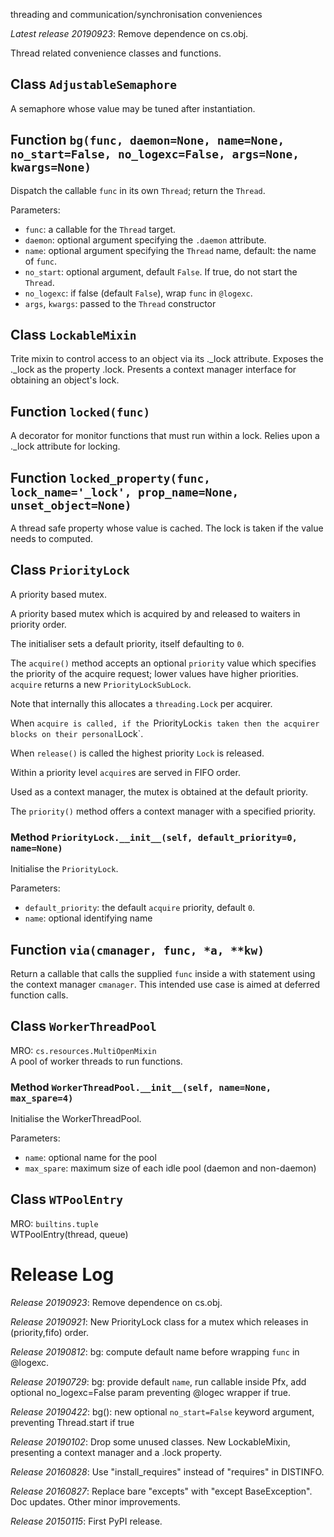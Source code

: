 threading and communication/synchronisation conveniences


*Latest release 20190923*:
Remove dependence on cs.obj.

Thread related convenience classes and functions.

## Class `AdjustableSemaphore`

A semaphore whose value may be tuned after instantiation.

## Function `bg(func, daemon=None, name=None, no_start=False, no_logexc=False, args=None, kwargs=None)`

Dispatch the callable `func` in its own `Thread`;
return the `Thread`.

Parameters:
* `func`: a callable for the `Thread` target.
* `daemon`: optional argument specifying the `.daemon` attribute.
* `name`: optional argument specifying the `Thread` name,
  default: the name of `func`.
* `no_start`: optional argument, default `False`.
  If true, do not start the `Thread`.
* `no_logexc`: if false (default `False`), wrap `func` in `@logexc`.
* `args`, `kwargs`: passed to the `Thread` constructor

## Class `LockableMixin`

Trite mixin to control access to an object via its ._lock attribute.
Exposes the ._lock as the property .lock.
Presents a context manager interface for obtaining an object's lock.

## Function `locked(func)`

A decorator for monitor functions that must run within a lock.
Relies upon a ._lock attribute for locking.

## Function `locked_property(func, lock_name='_lock', prop_name=None, unset_object=None)`

A thread safe property whose value is cached.
The lock is taken if the value needs to computed.

## Class `PriorityLock`

A priority based mutex.

A priority based mutex which is acquired by and released to waiters
in priority order.

The initialiser sets a default priority, itself defaulting to `0`.

The `acquire()` method accepts an optional `priority` value
which specifies the priority of the acquire request;
lower values have higher priorities.
`acquire` returns a new `PriorityLockSubLock`.

Note that internally this allocates a `threading.Lock` per acquirer.

When `acquire is called, if the `PriorityLock` is taken
then the acquirer blocks on their personal `Lock`.

When `release()` is called the highest priority `Lock` is released.

Within a priority level `acquire`s are served in FIFO order.

Used as a context manager, the mutex is obtained at the default priority.

The `priority()` method offers a context manager
with a specified priority.

### Method `PriorityLock.__init__(self, default_priority=0, name=None)`

Initialise the `PriorityLock`.

Parameters:
* `default_priority`: the default `acquire` priority,
  default `0`.
* `name`: optional identifying name

## Function `via(cmanager, func, *a, **kw)`

Return a callable that calls the supplied `func` inside a
with statement using the context manager `cmanager`.
This intended use case is aimed at deferred function calls.

## Class `WorkerThreadPool`

MRO: `cs.resources.MultiOpenMixin`  
A pool of worker threads to run functions.

### Method `WorkerThreadPool.__init__(self, name=None, max_spare=4)`

Initialise the WorkerThreadPool.

Parameters:
* `name`: optional name for the pool
* `max_spare`: maximum size of each idle pool (daemon and non-daemon)

## Class `WTPoolEntry`

MRO: `builtins.tuple`  
WTPoolEntry(thread, queue)



# Release Log

*Release 20190923*:
Remove dependence on cs.obj.

*Release 20190921*:
New PriorityLock class for a mutex which releases in (priority,fifo) order.

*Release 20190812*:
bg: compute default name before wrapping `func` in @logexc.

*Release 20190729*:
bg: provide default `name`, run callable inside Pfx, add optional no_logexc=False param preventing @logec wrapper if true.

*Release 20190422*:
bg(): new optional `no_start=False` keyword argument, preventing Thread.start if true

*Release 20190102*:
Drop some unused classes.
New LockableMixin, presenting a context manager and a .lock property.

*Release 20160828*:
Use "install_requires" instead of "requires" in DISTINFO.

*Release 20160827*:
Replace bare "excepts" with "except BaseException".
Doc updates. Other minor improvements.

*Release 20150115*:
First PyPI release.
